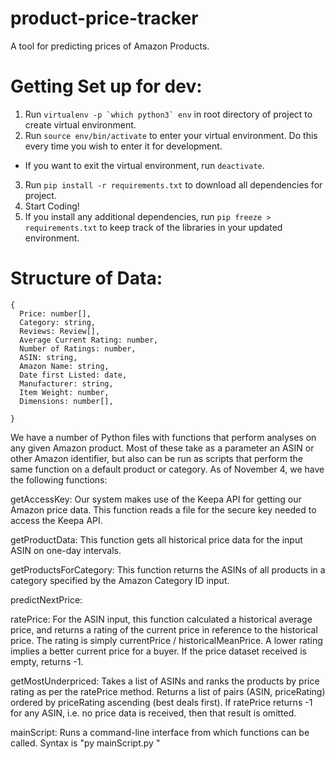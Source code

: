 # product-price-tracker
A tool for predicting prices of Amazon Products.

# Getting Set up for dev:
1. Run ``virtualenv -p `which python3` env`` in root directory of project to create virtual environment.
2. Run `source env/bin/activate` to enter your virtual environment. Do this every time you wish to enter it for development.
  * If you want to exit the virtual environment, run `deactivate`.
3. Run `pip install -r requirements.txt` to download all dependencies for project.
4. Start Coding!
5. If you install any additional dependencies, run `pip freeze > requirements.txt` to keep track of the libraries in your updated environment.

# Structure of Data:

```
{ 
  Price: number[],
  Category: string,
  Reviews: Review[],
  Average Current Rating: number,
  Number of Ratings: number,
  ASIN: string,
  Amazon Name: string,
  Date first Listed: date,
  Manufacturer: string,
  Item Weight: number,
  Dimensions: number[],

}
```

We have a number of Python files with functions that perform analyses on
 any given Amazon product. Most of these take as a parameter an ASIN or other
 Amazon identifier, but also can be run as scripts that perform the same
 function on a default product or category.
As of November 4, we have the following functions:

getAccessKey:
	Our system makes use of the Keepa API for getting our Amazon price data.
	This function reads a file for the secure key needed to access the
	 Keepa API.

getProductData:
	This function gets all historical price data for the input ASIN
	 on one-day intervals.

getProductsForCategory:
	This function returns the ASINs of all products in a category specified
	 by the Amazon Category ID input.

predictNextPrice:


ratePrice:
	For the ASIN input, this function calculated a historical average price,
	 and returns a rating of the current price in reference to the historical
	 price. The rating is simply currentPrice / historicalMeanPrice. A lower
	 rating implies a better current price for a buyer.
	If the price dataset received is empty, returns -1.

getMostUnderpriced:
	Takes a list of ASINs and ranks the products by price rating as per the
	 ratePrice method. Returns a list of pairs (ASIN, priceRating) ordered
	 by priceRating ascending (best deals first). If ratePrice returns -1
	 for any ASIN, i.e. no price data is received, then that result is omitted.

mainScript:
	Runs a command-line interface from which functions can be called.
	Syntax is "py mainScript.py <command> <ASIN> <time>"
